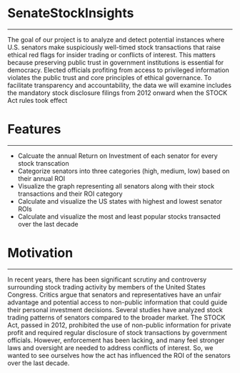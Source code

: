 # SenateStockInsights
---

The goal of our project is to analyze and detect potential instances where U.S. senators make suspiciously well-timed stock transactions that raise ethical red flags for insider trading or conflicts of interest. This matters because preserving public trust in government institutions is essential for democracy. Elected officials profiting from access to privileged information violates the public trust and core principles of ethical governance. To facilitate transparency and accountability, the data we will examine includes the mandatory stock disclosure filings from 2012 onward when the STOCK Act rules took effect

# Features
---
- Calcuate the annual Return on Investment of each senator for every stock transcation
- Categorize senators into three categories (high, medium, low) based on their annual ROI 
- Visualize the graph representing all senators along with their stock transactions and their ROI category
- Calculate and visualize the US states with highest and lowest senator ROIs
- Calculate and visualize the most and least popular stocks transacted over the last decade

# Motivation
---
In recent years, there has been significant scrutiny and controversy surrounding stock trading activity by members of the United States Congress. Critics argue that senators and representatives have an unfair advantage and potential access to non-public information that could guide their personal investment decisions. Several studies have analyzed stock trading patterns of senators compared to the broader market. The STOCK Act, passed in 2012, prohibited the use of non-public information for private profit and required regular disclosure of stock transactions by government officials. However, enforcement has been lacking, and many feel stronger laws and oversight are needed to address conflicts of interest. So, we wanted to see ourselves how the act has influenced the ROI of the senators over the last decade.
